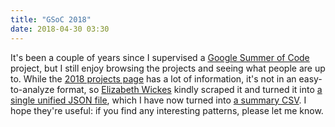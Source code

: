 ```yaml
---
title: "GSoC 2018"
date: 2018-04-30 03:30
---
```


It's been a couple of years since I supervised a [Google Summer of Code](https://summerofcode.withgoogle.com/) project,
but I still enjoy browsing the projects and seeing what people are up to.
While the [2018 projects page](https://summerofcode.withgoogle.com/projects/) has a lot of information,
it's not in an easy-to-analyze format,
so [Elizabeth Wickes](https://elizabethwickes.com/) kindly scraped it
and turned it into [a single unified JSON file]({{site.github.url}}/files/2018/04/gsoc-2018.json),
which I have now turned into [a summary CSV]({{site.github.url}}/files/2018/04/gsoc-2018.csv).
I hope they're useful:
if you find any interesting patterns,
please let me know.
